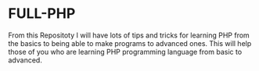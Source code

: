 # FULL-PHP
From this Repositoty I will have lots of tips and tricks for learning PHP from the basics to being able to make programs to advanced ones.
This will help those of you who are learning PHP programming language from basic to advanced.
